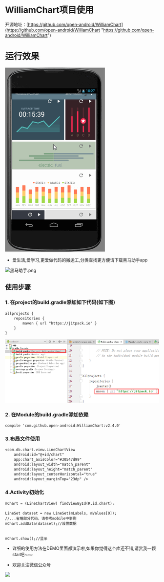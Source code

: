 # WilliamChart项目使用

开源地址：[https://github.com/open-android/WilliamChart](https://github.com/open-android/WilliamChart "https://github.com/open-android/WilliamChart")

# 运行效果

![](screenshot.gif)

* 爱生活,爱学习,更爱做代码的搬运工,分类查找更方便请下载黑马助手app


![黑马助手.png](http://upload-images.jianshu.io/upload_images/4037105-f777f1214328dcc4.png?imageMogr2/auto-orient/strip%7CimageView2/2/w/1240)

## 使用步骤

### 1. 在project的build.gradle添加如下代码(如下图)

	allprojects {
	    repositories {
	        maven { url "https://jitpack.io" }
	    }
	}

![](build.gradle2.png)

### 2. 在Module的build.gradle添加依赖

    compile 'com.github.open-android:WilliamChart:v2.4.0'


### 3.布局文件使用

	<com.db.chart.view.LineChartView
	    android:id="@+id/chart"
	    app:chart_axisColor="#30547d99"
	    android:layout_width="match_parent"
	    android:layout_height="match_parent"
	    android:layout_centerHorizontal="true"
	    android:layout_marginTop="23dp" />

### 4.Activity初始化

 	mChart = (LineChartView) findViewById(R.id.chart);

    LineSet dataset = new LineSet(mLabels, mValues[0]);
    //...省略部分代码，请参考mobile中事例
    mChart.addData(dataset);//设置数据


    mChart.show();//显示
	
* 详细的使用方法在DEMO里面都演示啦,如果你觉得这个库还不错,请赏我一颗star吧~~~

* 欢迎关注微信公众号

![](http://upload-images.jianshu.io/upload_images/4037105-8f737b5104dd0b5d.png?imageMogr2/auto-orient/strip%7CimageView2/2/w/1240)
	


	
